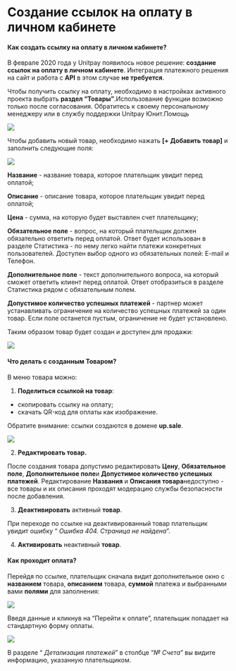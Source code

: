 # Создание ссылок на оплату в личном кабинете

#### Как создать ссылку на оплату в личном кабинете?

В феврале 2020 года у Unitpay появилось новое решение: **создание ссылок на оплату в личном кабинете**. Интеграция платежного решения на сайт и работа с **API** в этом случае **не требуется**.

Чтобы получить ссылку на оплату, необходимо в настройках активного проекта выбрать **раздел “Товары”**.Использование функции возможно только после согласования. Обратитесь к своему персональному менеджеру или в службу поддержки Unitpay Юнит.Помощь

![](https://d33v4339jhl8k0.cloudfront.net/docs/assets/551a91dbe4b0221aadf24410/images/5e4d55002c7d3a7e9ae7fc40/file-TuCFljCy1Y.png)

Чтобы добавить новый товар, необходимо нажать **\[+ Добавить товар\]** и заполнить следующие поля: 

![](https://d33v4339jhl8k0.cloudfront.net/docs/assets/551a91dbe4b0221aadf24410/images/5e4d55222c7d3a7e9ae7fc44/file-oyHa9RDjYy.png)

**Название** - название товара, которое плательщик увидит перед оплатой;

**Описание** - описание товара, которое плательщик увидит перед оплатой;

**Цена** - сумма, на которую будет выставлен счет плательщику;

**Обязательное поле** - вопрос, на который плательщик должен обязательно ответить перед оплатой. Ответ будет использован в разделе Статистика - по нему легко найти платежи конкретных пользователей. Доступен выбор одного из обязательных полей: E-mail и Телефон. 

**Дополнительное поле** - текст дополнительного вопроса, на который сможет ответить клиент перед оплатой. Ответ отобразиться в разделе Статистика рядом с обязательным полем.

**Допустимое количество успешных платежей** - партнер может устанавливать ограничение на количество успешных платежей за один товар. Если поле останется пустым, ограничение не будет установлено.

Таким образом товар будет создан и доступен для продажи:

![](https://d33v4339jhl8k0.cloudfront.net/docs/assets/551a91dbe4b0221aadf24410/images/5e4d55542c7d3a7e9ae7fc47/file-Eex1KQ8uwp.png)

#### Что делать с созданным Товаром?

В меню товара можно:

1. **Поделиться ссылкой на товар**: 

* скопировать ссылку на оплату;
* скачать QR-код для оплаты как изображение.

Обратите внимание: ссылки создаются в домене **up.sale**.

![](https://d33v4339jhl8k0.cloudfront.net/docs/assets/551a91dbe4b0221aadf24410/images/5e553e0704286364bc95d321/file-D7WqWLpguY.png)

2. **Редактировать товар.**

После создания товара допустимо редактировать **Цену**, **Обязательное поле**, **Дополнительное поле**и **Допустимое количество успешных платежей**. Редактирование **Названия** и **Описания товара**недоступно - все товары и их описания проходят модерацию службы безопасности после добавления. 

3. **Деактивировать** активный **товар**.

При переходе по ссылке на деактивированный товар плательщик увидит ошибку “ _Ошибка 404. Страница не найдена_”. 

4. **Активировать** неактивный **товар**.

#### Как проходит оплата?

Перейдя по ссылке, плательщик сначала видит дополнительное окно с **названием** товара, **описанием** товара, **суммой** платежа и выбранными вами **полями** для заполнения:

![](https://lh3.googleusercontent.com/xn5xrlsBSbVntex_EsJBfYTo-dW5DEl3uasGQvr1dHsBnTb1SU7dYrg5R5u8f0EEfDfvp3nLbVAr7NF_iqY_TZbSa_e-CJs5dlCoRc8xGt83589GDdzN-A6jWdgJRrbZVI4kAVh4)

Введя данные и кликнув на “Перейти к оплате”, плательщик попадает на стандартную форму оплаты.

![](https://lh3.googleusercontent.com/Hz-uZWDrB3yG0bcnbU5o3Pb1odCMBem4AQICeMGdNs52G5ZZx3I0j6EeeRB_CvFrxzYVuQDH_WDj44G1iiBV-APMYackQVW5ElMqrhQ6veH_dLLUz6nh9Mz70A_mPmBuAqJ575xr)

В разделе “ _Детализация платежей_” в столбце “_№ Счета_” вы видите информацию, указанную плательщиком. 

